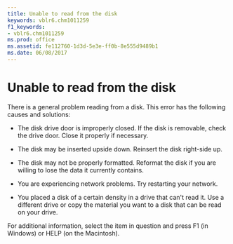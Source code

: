 ```yaml
---
title: Unable to read from the disk
keywords: vblr6.chm1011259
f1_keywords:
- vblr6.chm1011259
ms.prod: office
ms.assetid: fe112760-1d3d-5e3e-ff0b-8e555d9489b1
ms.date: 06/08/2017
---
```



# Unable to read from the disk

There is a general problem reading from a disk. This error has the following causes and solutions:



- The disk drive door is improperly closed. If the disk is removable, check the drive door. Close it properly if necessary.
    
- The disk may be inserted upside down. Reinsert the disk right-side up.
    
- The disk may not be properly formatted. Reformat the disk if you are willing to lose the data it currently contains.
    
- You are experiencing network problems. Try restarting your network.
    
- You placed a disk of a certain density in a drive that can't read it. Use a different drive or copy the material you want to a disk that can be read on your drive.
    

For additional information, select the item in question and press F1 (in Windows) or HELP (on the Macintosh).

